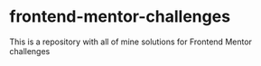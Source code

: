 # frontend-mentor-challenges
 This is a repository with all of mine solutions for Frontend Mentor challenges
